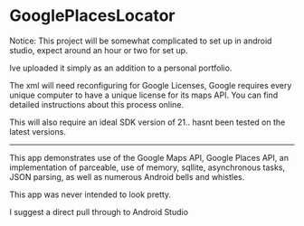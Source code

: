 # GooglePlacesLocator

Notice: This project will be somewhat complicated to set up in android studio, expect around an hour or two for set up.

Ive uploaded it simply as an addition to a personal portfolio.

The xml will need reconfiguring for Google Licenses, Google requires every unique computer to have a unique license for its maps API. You can find detailed instructions about this process online. 

This will also require an ideal SDK version of 21.. hasnt been tested on the latest versions.

----

This app demonstrates use of the Google Maps API, Google Places API, an implementation of parceable, use of memory, sqllite, asynchronous tasks, JSON parsing, as well as numerous Android bells and whistles.

This app was never intended to look pretty.

I suggest a direct pull through to Android Studio
